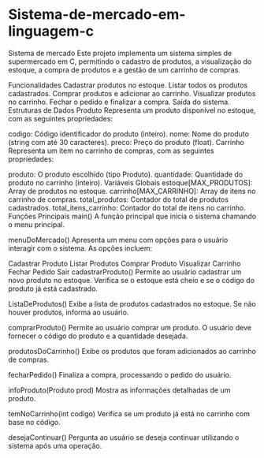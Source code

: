 # Sistema-de-mercado-em-linguagem-c
Sistema de mercado
Este projeto implementa um sistema simples de supermercado em C, permitindo o cadastro de produtos, a visualização do estoque, a compra de produtos e a gestão de um carrinho de compras.

Funcionalidades
Cadastrar produtos no estoque.
Listar todos os produtos cadastrados.
Comprar produtos e adicionar ao carrinho.
Visualizar produtos no carrinho.
Fechar o pedido e finalizar a compra.
Saída do sistema.
Estruturas de Dados
Produto
Representa um produto disponível no estoque, com as seguintes propriedades:

codigo: Código identificador do produto (inteiro).
nome: Nome do produto (string com até 30 caracteres).
preco: Preço do produto (float).
Carrinho
Representa um item no carrinho de compras, com as seguintes propriedades:

produto: O produto escolhido (tipo Produto).
quantidade: Quantidade do produto no carrinho (inteiro).
Variáveis Globais
estoque[MAX_PRODUTOS]: Array de produtos no estoque.
carrinho[MAX_CARRINHO]: Array de itens no carrinho de compras.
total_produtos: Contador do total de produtos cadastrados.
total_itens_carrinho: Contador do total de itens no carrinho.
Funções Principais
main()
A função principal que inicia o sistema chamando o menu principal.

menuDoMercado()
Apresenta um menu com opções para o usuário interagir com o sistema. As opções incluem:

Cadastrar Produto
Listar Produtos
Comprar Produto
Visualizar Carrinho
Fechar Pedido
Sair
cadastrarProduto()
Permite ao usuário cadastrar um novo produto no estoque. Verifica se o estoque está cheio e se o código do produto já está cadastrado.

ListaDeProdutos()
Exibe a lista de produtos cadastrados no estoque. Se não houver produtos, informa ao usuário.

comprarProduto()
Permite ao usuário comprar um produto. O usuário deve fornecer o código do produto e a quantidade desejada.

produtosDoCarrinho()
Exibe os produtos que foram adicionados ao carrinho de compras.

fecharPedido()
Finaliza a compra, processando o pedido do usuário.

infoProduto(Produto prod)
Mostra as informações detalhadas de um produto.

temNoCarrinho(int codigo)
Verifica se um produto já está no carrinho com base no código.

desejaContinuar()
Pergunta ao usuário se deseja continuar utilizando o sistema após uma operação.
